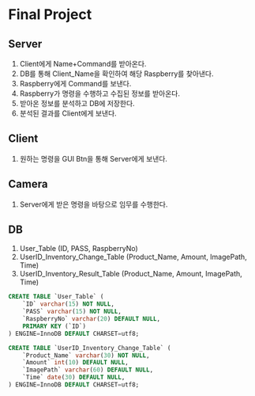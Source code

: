 # Final Project

## Server
1. Client에게 Name+Command를 받아온다.
2. DB를 통해 Client_Name을 확인하여 해당 Raspberry를 찾아낸다.
3. Raspberry에게 Command를 보낸다.
4. Raspberry가 명령을 수행하고 수집된 정보를 받아온다.
5. 받아온 정보를 분석하고 DB에 저장한다.
6. 분석된 결과를 Client에게 보낸다.

## Client
1. 원하는 명령을 GUI Btn을 통해 Server에게 보낸다.

## Camera
1. Server에게 받은 명령을 바탕으로 임무를 수행한다.

## DB
1. User_Table (ID, PASS, RaspberryNo)
2. UserID_Inventory_Change_Table (Product_Name, Amount, ImagePath, Time)
3. UserID_Inventory_Result_Table (Product_Name, Amount, ImagePath, Time)
```sql
CREATE TABLE `User_Table` (
    `ID` varchar(15) NOT NULL,
    `PASS` varchar(15) NOT NULL,
    `RaspberryNo` varchar(20) DEFAULT NULL,
    PRIMARY KEY (`ID`)
) ENGINE=InnoDB DEFAULT CHARSET=utf8;
```
```sql
CREATE TABLE `UserID_Inventory_Change_Table` (
    `Product_Name` varchar(30) NOT NULL,
    `Amount` int(10) DEFAULT NULL,
    `ImagePath` varchar(60) DEFAULT NULL,
    `Time` date(30) DEFAULT NULL,
) ENGINE=InnoDB DEFAULT CHARSET=utf8;
```